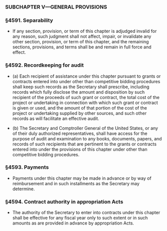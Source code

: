 ### SUBCHAPTER V—GENERAL PROVISIONS

### §4591. Separability
* If any section, provision, or term of this chapter is adjudged invalid for any reason, such judgment shall not affect, impair, or invalidate any other section, provision, or term of this chapter, and the remaining sections, provisions, and terms shall be and remain in full force and effect.

### §4592. Recordkeeping for audit
* (a) Each recipient of assistance under this chapter pursuant to grants or contracts entered into under other than competitive bidding procedures shall keep such records as the Secretary shall prescribe, including records which fully disclose the amount and disposition by such recipient of the proceeds of such grant or contract, the total cost of the project or undertaking in connection with which such grant or contract is given or used, and the amount of that portion of the cost of the project or undertaking supplied by other sources, and such other records as will facilitate an effective audit.

* (b) The Secretary and Comptroller General of the United States, or any of their duly authorized representatives, shall have access for the purpose of audit and examination to any books, documents, papers, and records of such recipients that are pertinent to the grants or contracts entered into under the provisions of this chapter under other than competitive bidding procedures.

### §4593. Payments
* Payments under this chapter may be made in advance or by way of reimbursement and in such installments as the Secretary may determine.

### §4594. Contract authority in appropriation Acts
* The authority of the Secretary to enter into contracts under this chapter shall be effective for any fiscal year only to such extent or in such amounts as are provided in advance by appropriation Acts.